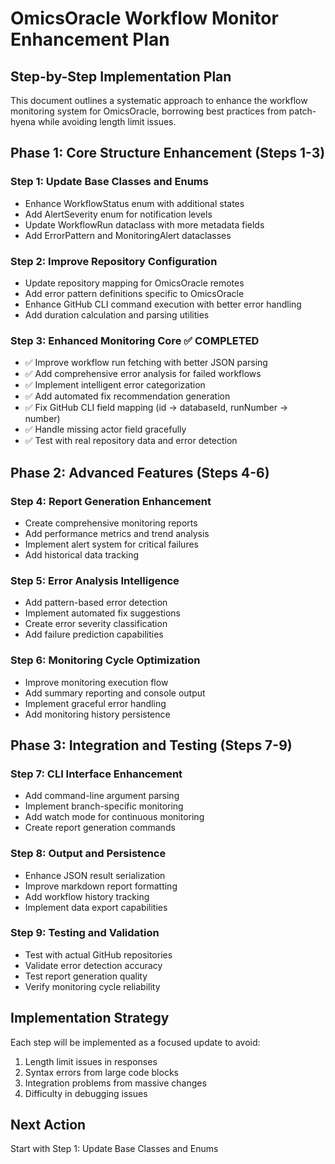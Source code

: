 # OmicsOracle Workflow Monitor Enhancement Plan

## Step-by-Step Implementation Plan

This document outlines a systematic approach to enhance the workflow monitoring system
for OmicsOracle, borrowing best practices from patch-hyena while avoiding length limit issues.

## Phase 1: Core Structure Enhancement (Steps 1-3)

### Step 1: Update Base Classes and Enums
- Enhance WorkflowStatus enum with additional states
- Add AlertSeverity enum for notification levels  
- Update WorkflowRun dataclass with more metadata fields
- Add ErrorPattern and MonitoringAlert dataclasses

### Step 2: Improve Repository Configuration
- Update repository mapping for OmicsOracle remotes
- Add error pattern definitions specific to OmicsOracle
- Enhance GitHub CLI command execution with better error handling
- Add duration calculation and parsing utilities

### Step 3: Enhanced Monitoring Core ✅ COMPLETED
- ✅ Improve workflow run fetching with better JSON parsing
- ✅ Add comprehensive error analysis for failed workflows
- ✅ Implement intelligent error categorization
- ✅ Add automated fix recommendation generation
- ✅ Fix GitHub CLI field mapping (id -> databaseId, runNumber -> number)
- ✅ Handle missing actor field gracefully
- ✅ Test with real repository data and error detection

## Phase 2: Advanced Features (Steps 4-6)

### Step 4: Report Generation Enhancement
- Create comprehensive monitoring reports
- Add performance metrics and trend analysis
- Implement alert system for critical failures
- Add historical data tracking

### Step 5: Error Analysis Intelligence
- Add pattern-based error detection
- Implement automated fix suggestions
- Create error severity classification
- Add failure prediction capabilities

### Step 6: Monitoring Cycle Optimization
- Improve monitoring execution flow
- Add summary reporting and console output
- Implement graceful error handling
- Add monitoring history persistence

## Phase 3: Integration and Testing (Steps 7-9)

### Step 7: CLI Interface Enhancement
- Add command-line argument parsing
- Implement branch-specific monitoring
- Add watch mode for continuous monitoring
- Create report generation commands

### Step 8: Output and Persistence
- Enhance JSON result serialization
- Improve markdown report formatting
- Add workflow history tracking
- Implement data export capabilities

### Step 9: Testing and Validation
- Test with actual GitHub repositories
- Validate error detection accuracy
- Test report generation quality
- Verify monitoring cycle reliability

## Implementation Strategy

Each step will be implemented as a focused update to avoid:
1. Length limit issues in responses
2. Syntax errors from large code blocks
3. Integration problems from massive changes
4. Difficulty in debugging issues

## Next Action

Start with Step 1: Update Base Classes and Enums
